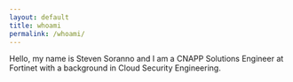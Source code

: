 ```yaml
---
layout: default
title: whoami
permalink: /whoami/
---
```


Hello, my name is Steven Soranno and I am a CNAPP Solutions Engineer at Fortinet with a background in Cloud Security Engineering.
